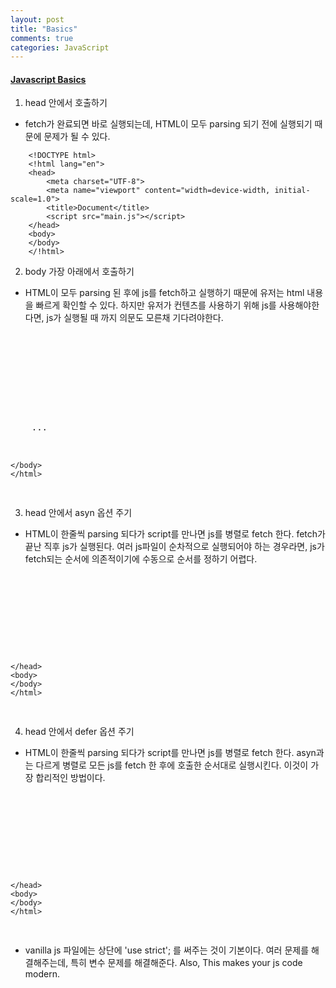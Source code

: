 ```yaml
---
layout: post
title: "Basics"
comments: true
categories: JavaScript
---
```


#### <u><b> Javascript Basics </b></u>

1. head 안에서 호출하기
- fetch가 완료되면 바로 실행되는데, HTML이 모두 parsing 되기 전에 실행되기 때문에 문제가 될 수 있다.

~~~
    <!DOCTYPE html>
    <!html lang="en">
    <head>
        <meta charset="UTF-8">
        <meta name="viewport" content="width=device-width, initial-scale=1.0">
        <title>Document</title>
        <script src="main.js"></script>
    </head>
    <body>
    </body>
    </!html>
~~~

2. body 가장 아래에서 호출하기
- HTML이 모두 parsing 된 후에 js를 fetch하고 실행하기 때문에 유저는 html 내용을 빠르게 확인할 수 있다. 하지만 유저가 컨텐츠를 사용하기 위해 js를 사용해야한다면, js가 실행될 때 까지 의문도 모른채 기다려야한다. 
<pre>
    <!DOCTYPE html>
    <html lang="en">
    <head>
        <meta charset="UTF-8">
        <meta name="viewport" content="width=device-width, initial-scale=1.0">
        <title>Document</title>
        
    </head>
    <body>
    ...
    <script src="main.js"></script>
    </body>
    </html>
</pre>

3. head 안에서 asyn 옵션 주기
- HTML이 한줄씩 parsing 되다가 script를 만나면 js를 병렬로 fetch 한다. fetch가 끝난 직후 js가 실행된다. 여러 js파일이 순차적으로 실행되어야 하는 경우라면, js가 fetch되는 순서에 의존적이기에 수동으로 순서를 정하기 어렵다.
<pre>
    <!DOCTYPE html>
    <html lang="en">
    <head>
        <meta charset="UTF-8">
        <meta name="viewport" content="width=device-width, initial-scale=1.0">
        <title>Document</title>
        <script asyn src="main.js"></script>
    </head>
    <body>
    </body>
    </html>
</pre>

4. head 안에서 defer 옵션 주기
- HTML이 한줄씩 parsing 되다가 script를 만나면 js를 병렬로 fetch 한다. asyn과는 다르게 병렬로 모든 js를 fetch 한 후에 호출한 순서대로 실행시킨다. 이것이 가장 합리적인 방법이다.
<pre>
    <!DOCTYPE html>
    <html lang="en">
    <head>
        <meta charset="UTF-8">
        <meta name="viewport" content="width=device-width, initial-scale=1.0">
        <title>Document</title>
        <script defer src="main.js"></script>
    </head>
    <body>
    </body>
    </html>
</pre>

* vanilla js 파일에는 상단에 'use strict'; 를 써주는 것이 기본이다. 여러 문제를 해결해주는데, 특히 변수 문제를 해결해준다. Also, This makes your js code modern.